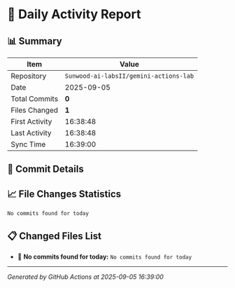 # 📅 Daily Activity Report

## 📊 Summary
| Item | Value |
|------|-------|
| Repository | `Sunwood-ai-labsII/gemini-actions-lab` |
| Date | 2025-09-05 |
| Total Commits | **0** |
| Files Changed | **1** |
| First Activity | 16:38:48 |
| Last Activity | 16:38:48 |
| Sync Time | 16:39:00 |

## 📝 Commit Details

## 📈 File Changes Statistics

```diff
No commits found for today
```

## 📋 Changed Files List

- 📝 **No commits found for today:** `No commits found for today`

---
*Generated by GitHub Actions at 2025-09-05 16:39:00*
